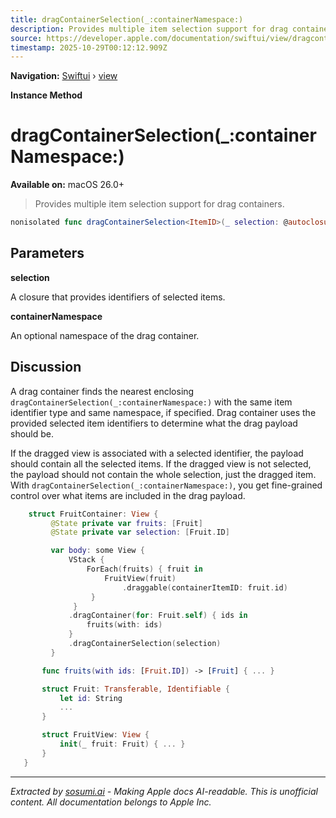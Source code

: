 ```yaml
---
title: dragContainerSelection(_:containerNamespace:)
description: Provides multiple item selection support for drag containers.
source: https://developer.apple.com/documentation/swiftui/view/dragcontainerselection(_:containernamespace:)
timestamp: 2025-10-29T00:12:12.909Z
---
```


**Navigation:** [Swiftui](/documentation/swiftui) › [view](/documentation/swiftui/view)

**Instance Method**

# dragContainerSelection(_:containerNamespace:)

**Available on:** macOS 26.0+

> Provides multiple item selection support for drag containers.

```swift
nonisolated func dragContainerSelection<ItemID>(_ selection: @autoclosure @escaping () -> Array<ItemID>, containerNamespace: Namespace.ID? = nil) -> some View where ItemID : Hashable, ItemID : Sendable
```

## Parameters

**selection**

A closure that provides identifiers of selected items.



**containerNamespace**

An optional namespace of the drag container.



## Discussion

A drag container finds the nearest enclosing `dragContainerSelection(_:containerNamespace:)` with the same item identifier type and same namespace, if specified. Drag container uses the provided selected item identifiers to determine what the drag payload should be.

If the dragged view is associated with a selected identifier, the payload should contain all the selected items. If the dragged view is not selected, the payload should not contain the whole selection, just the dragged item. With `dragContainerSelection(_:containerNamespace:)`, you get fine-grained control over what items are included in the drag payload.

```swift
    struct FruitContainer: View {
         @State private var fruits: [Fruit]
         @State private var selection: [Fruit.ID]

         var body: some View {
             VStack {
                 ForEach(fruits) { fruit in
                     FruitView(fruit)
                         .draggable(containerItemID: fruit.id)
                  }
              }
             .dragContainer(for: Fruit.self) { ids in
                 fruits(with: ids)
             }
             .dragContainerSelection(selection)
         }

       func fruits(with ids: [Fruit.ID]) -> [Fruit] { ... }

       struct Fruit: Transferable, Identifiable {
           let id: String
           ...
       }

       struct FruitView: View {
           init(_ fruit: Fruit) { ... }
       }
   }
```

---

*Extracted by [sosumi.ai](https://sosumi.ai) - Making Apple docs AI-readable.*
*This is unofficial content. All documentation belongs to Apple Inc.*
